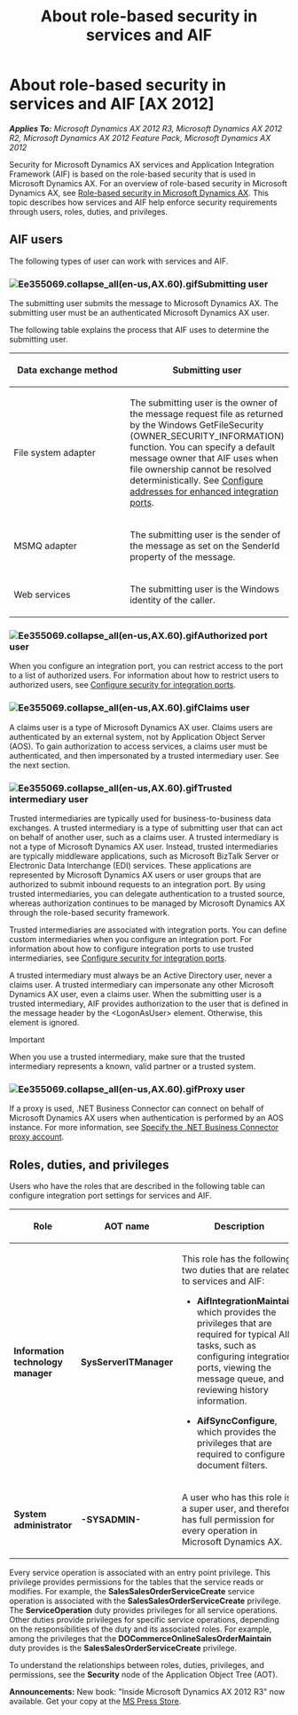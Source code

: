 ﻿---
title: About role-based security in services and AIF
TOCTitle: About role-based security in services and AIF
ms:assetid: 9bf376f8-b07a-4f07-a606-3e2088407a66
ms:mtpsurl: https://msdn.microsoft.com/en-us/library/Ee355069(v=AX.60)
ms:contentKeyID: 36941315
ms.date: 05/18/2015
mtps_version: v=AX.60
---

# About role-based security in services and AIF [AX 2012]


_**Applies To:** Microsoft Dynamics AX 2012 R3, Microsoft Dynamics AX 2012 R2, Microsoft Dynamics AX 2012 Feature Pack, Microsoft Dynamics AX 2012_

Security for Microsoft Dynamics AX services and Application Integration Framework (AIF) is based on the role-based security that is used in Microsoft Dynamics AX. For an overview of role-based security in Microsoft Dynamics AX, see [Role-based security in Microsoft Dynamics AX](https://msdn.microsoft.com/en-us/library/gg731787\(v=ax.60\)). This topic describes how services and AIF help enforce security requirements through users, roles, duties, and privileges.

## AIF users

The following types of user can work with services and AIF.

### ![Ee355069.collapse\_all(en-us,AX.60).gif](images/Gg863931.collapse_all(en-us,AX.60).gif "Ee355069.collapse_all(en-us,AX.60).gif")Submitting user

The submitting user submits the message to Microsoft Dynamics AX. The submitting user must be an authenticated Microsoft Dynamics AX user.

The following table explains the process that AIF uses to determine the submitting user.

<table>
<colgroup>
<col style="width: 50%" />
<col style="width: 50%" />
</colgroup>
<thead>
<tr class="header">
<th><p>Data exchange method</p></th>
<th><p>Submitting user</p></th>
</tr>
</thead>
<tbody>
<tr class="odd">
<td><p>File system adapter</p></td>
<td><p>The submitting user is the owner of the message request file as returned by the Windows GetFileSecurity (OWNER_SECURITY_INFORMATION) function. You can specify a default message owner that AIF uses when file ownership cannot be resolved deterministically. See <a href="https://msdn.microsoft.com/en-us/library/hh202051(v=ax.60)">Configure addresses for enhanced integration ports</a>.</p></td>
</tr>
<tr class="even">
<td><p>MSMQ adapter</p></td>
<td><p>The submitting user is the sender of the message as set on the SenderId property of the message.</p></td>
</tr>
<tr class="odd">
<td><p>Web services</p></td>
<td><p>The submitting user is the Windows identity of the caller.</p></td>
</tr>
</tbody>
</table>


### ![Ee355069.collapse\_all(en-us,AX.60).gif](images/Gg863931.collapse_all(en-us,AX.60).gif "Ee355069.collapse_all(en-us,AX.60).gif")Authorized port user

When you configure an integration port, you can restrict access to the port to a list of authorized users. For information about how to restrict users to authorized users, see [Configure security for integration ports](https://msdn.microsoft.com/en-us/library/hh202131\(v=ax.60\)).

### ![Ee355069.collapse\_all(en-us,AX.60).gif](images/Gg863931.collapse_all(en-us,AX.60).gif "Ee355069.collapse_all(en-us,AX.60).gif")Claims user

A claims user is a type of Microsoft Dynamics AX user. Claims users are authenticated by an external system, not by Application Object Server (AOS). To gain authorization to access services, a claims user must be authenticated, and then impersonated by a trusted intermediary user. See the next section.

### ![Ee355069.collapse\_all(en-us,AX.60).gif](images/Gg863931.collapse_all(en-us,AX.60).gif "Ee355069.collapse_all(en-us,AX.60).gif")Trusted intermediary user

Trusted intermediaries are typically used for business-to-business data exchanges. A trusted intermediary is a type of submitting user that can act on behalf of another user, such as a claims user. A trusted intermediary is not a type of Microsoft Dynamics AX user. Instead, trusted intermediaries are typically middleware applications, such as Microsoft BizTalk Server or Electronic Data Interchange (EDI) services. These applications are represented by Microsoft Dynamics AX users or user groups that are authorized to submit inbound requests to an integration port. By using trusted intermediaries, you can delegate authentication to a trusted source, whereas authorization continues to be managed by Microsoft Dynamics AX through the role-based security framework.

Trusted intermediaries are associated with integration ports. You can define custom intermediaries when you configure an integration port. For information about how to configure integration ports to use trusted intermediaries, see [Configure security for integration ports](https://msdn.microsoft.com/en-us/library/hh202131\(v=ax.60\)).

A trusted intermediary must always be an Active Directory user, never a claims user. A trusted intermediary can impersonate any other Microsoft Dynamics AX user, even a claims user. When the submitting user is a trusted intermediary, AIF provides authorization to the user that is defined in the message header by the \<LogonAsUser\> element. Otherwise, this element is ignored.


> [!IMPORTANT]
> <P>When you use a trusted intermediary, make sure that the trusted intermediary represents a known, valid partner or a trusted system.</P>



### ![Ee355069.collapse\_all(en-us,AX.60).gif](images/Gg863931.collapse_all(en-us,AX.60).gif "Ee355069.collapse_all(en-us,AX.60).gif")Proxy user

If a proxy is used, .NET Business Connector can connect on behalf of Microsoft Dynamics AX users when authentication is performed by an AOS instance. For more information, see [Specify the .NET Business Connector proxy account](https://msdn.microsoft.com/en-us/library/aa496652\(v=ax.60\)).

## Roles, duties, and privileges

Users who have the roles that are described in the following table can configure integration port settings for services and AIF.

<table>
<colgroup>
<col style="width: 33%" />
<col style="width: 33%" />
<col style="width: 33%" />
</colgroup>
<thead>
<tr class="header">
<th><p>Role</p></th>
<th><p>AOT name</p></th>
<th><p>Description</p></th>
</tr>
</thead>
<tbody>
<tr class="odd">
<td><p><strong>Information technology manager</strong></p></td>
<td><p><strong>SysServerITManager</strong></p></td>
<td><p>This role has the following two duties that are related to services and AIF:</p>
<ul>
<li><p><strong>AifIntegrationMaintain</strong>, which provides the privileges that are required for typical AIF tasks, such as configuring integration ports, viewing the message queue, and reviewing history information.</p></li>
<li><p><strong>AifSyncConfigure</strong>, which provides the privileges that are required to configure document filters.</p></li>
</ul></td>
</tr>
<tr class="even">
<td><p><strong>System administrator</strong></p></td>
<td><p><strong>-SYSADMIN-</strong></p></td>
<td><p>A user who has this role is a super user, and therefore has full permission for every operation in Microsoft Dynamics AX.</p></td>
</tr>
</tbody>
</table>


Every service operation is associated with an entry point privilege. This privilege provides permissions for the tables that the service reads or modifies. For example, the **SalesSalesOrderServiceCreate** service operation is associated with the **SalesSalesOrderServiceCreate** privilege. The **ServiceOperation** duty provides privileges for all service operations. Other duties provide privileges for specific service operations, depending on the responsibilities of the duty and its associated roles. For example, among the privileges that the **DOCommerceOnlineSalesOrderMaintain** duty provides is the **SalesSalesOrderServiceCreate** privilege.

To understand the relationships between roles, duties, privileges, and permissions, see the **Security** node of the Application Object Tree (AOT).

  
**Announcements:** New book: "Inside Microsoft Dynamics AX 2012 R3" now available. Get your copy at the [MS Press Store](https://www.microsoftpressstore.com/store/inside-microsoft-dynamics-ax-2012-r3-9780735685109).

